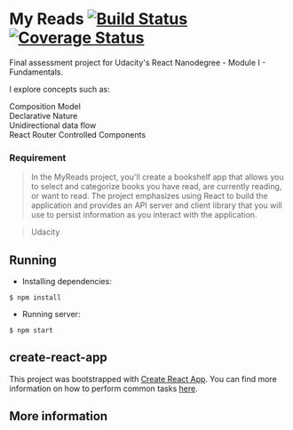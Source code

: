 # My Reads  [![Build Status](https://travis-ci.org/fschwalm/my-reads.svg?branch=master)](https://travis-ci.org/fschwalm/my-reads) [![Coverage Status](https://coveralls.io/repos/github/fschwalm/my-reads/badge.svg?branch=master)](https://coveralls.io/github/fschwalm/my-reads?branch=master)
Final assessment project for Udacity's React Nanodegree - Module I - Fundamentals.

I explore concepts such as:  

Composition Model  
Declarative Nature  
Unidirectional data flow  
React Router
Controlled Components  

### Requirement  
> In the MyReads project, you'll create a bookshelf app that allows you to
select and categorize books you have read, are currently reading, or want to
read. The project emphasizes using React to build the application and provides
an API server and client library that you will use to persist information as
you interact with the application.

> Udacity

## Running  

- Installing dependencies:
```{r, engine='bash', count_lines}
$ npm install
```

- Running server:  
```{r, engine='bash', count_lines}
$ npm start
```

## create-react-app

This project was bootstrapped with [Create React App](https://github.com/facebookincubator/create-react-app). You can find more information on how to perform common tasks [here](https://github.com/facebookincubator/create-react-app/blob/master/packages/react-scripts/template/README.md).

## More information

